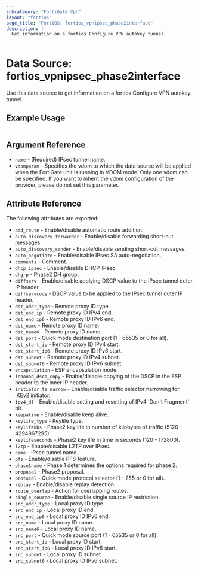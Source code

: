 ```yaml
---
subcategory: "FortiGate Vpn"
layout: "fortios"
page_title: "FortiOS: fortios_vpnipsec_phase2interface"
description: |-
  Get information on a fortios Configure VPN autokey tunnel.
---
```


# Data Source: fortios_vpnipsec_phase2interface
Use this data source to get information on a fortios Configure VPN autokey tunnel.


## Example Usage

```hcl

```

## Argument Reference

* `name` - (Required) IPsec tunnel name.
* `vdomparam` - Specifies the vdom to which the data source will be applied when the FortiGate unit is running in VDOM mode. Only one vdom can be specified. If you want to inherit the vdom configuration of the provider, please do not set this parameter.

## Attribute Reference

The following attributes are exported:

* `add_route` - Enable/disable automatic route addition.
* `auto_discovery_forwarder` - Enable/disable forwarding short-cut messages.
* `auto_discovery_sender` - Enable/disable sending short-cut messages.
* `auto_negotiate` - Enable/disable IPsec SA auto-negotiation.
* `comments` - Comment.
* `dhcp_ipsec` - Enable/disable DHCP-IPsec.
* `dhgrp` - Phase2 DH group.
* `diffserv` - Enable/disable applying DSCP value to the IPsec tunnel outer IP header.
* `diffservcode` - DSCP value to be applied to the IPsec tunnel outer IP header.
* `dst_addr_type` - Remote proxy ID type.
* `dst_end_ip` - Remote proxy ID IPv4 end.
* `dst_end_ip6` - Remote proxy ID IPv6 end.
* `dst_name` - Remote proxy ID name.
* `dst_name6` - Remote proxy ID name.
* `dst_port` - Quick mode destination port (1 - 65535 or 0 for all).
* `dst_start_ip` - Remote proxy ID IPv4 start.
* `dst_start_ip6` - Remote proxy ID IPv6 start.
* `dst_subnet` - Remote proxy ID IPv4 subnet.
* `dst_subnet6` - Remote proxy ID IPv6 subnet.
* `encapsulation` - ESP encapsulation mode.
* `inbound_dscp_copy` - Enable/disable copying of the DSCP in the ESP header to the inner IP header.
* `initiator_ts_narrow` - Enable/disable traffic selector narrowing for IKEv2 initiator.
* `ipv4_df` - Enable/disable setting and resetting of IPv4 'Don't Fragment' bit.
* `keepalive` - Enable/disable keep alive.
* `keylife_type` - Keylife type.
* `keylifekbs` - Phase2 key life in number of kilobytes of traffic (5120 - 4294967295).
* `keylifeseconds` - Phase2 key life in time in seconds (120 - 172800).
* `l2tp` - Enable/disable L2TP over IPsec.
* `name` - IPsec tunnel name.
* `pfs` - Enable/disable PFS feature.
* `phase1name` - Phase 1 determines the options required for phase 2.
* `proposal` - Phase2 proposal.
* `protocol` - Quick mode protocol selector (1 - 255 or 0 for all).
* `replay` - Enable/disable replay detection.
* `route_overlap` - Action for overlapping routes.
* `single_source` - Enable/disable single source IP restriction.
* `src_addr_type` - Local proxy ID type.
* `src_end_ip` - Local proxy ID end.
* `src_end_ip6` - Local proxy ID IPv6 end.
* `src_name` - Local proxy ID name.
* `src_name6` - Local proxy ID name.
* `src_port` - Quick mode source port (1 - 65535 or 0 for all).
* `src_start_ip` - Local proxy ID start.
* `src_start_ip6` - Local proxy ID IPv6 start.
* `src_subnet` - Local proxy ID subnet.
* `src_subnet6` - Local proxy ID IPv6 subnet.
